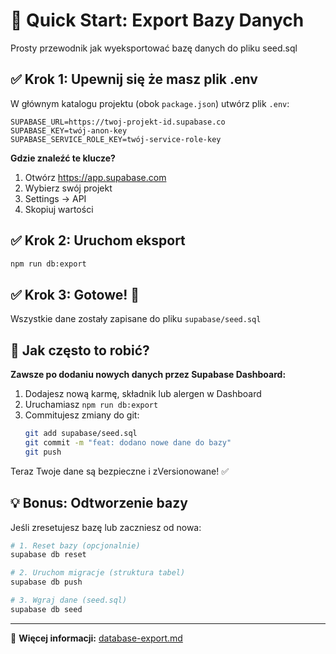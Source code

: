 # 🚀 Quick Start: Export Bazy Danych

Prosty przewodnik jak wyeksportować bazę danych do pliku seed.sql

## ✅ Krok 1: Upewnij się że masz plik .env

W głównym katalogu projektu (obok `package.json`) utwórz plik `.env`:

```env
SUPABASE_URL=https://twoj-projekt-id.supabase.co
SUPABASE_KEY=twój-anon-key
SUPABASE_SERVICE_ROLE_KEY=twój-service-role-key
```

**Gdzie znaleźć te klucze?**

1. Otwórz https://app.supabase.com
2. Wybierz swój projekt
3. Settings → API
4. Skopiuj wartości

## ✅ Krok 2: Uruchom eksport

```bash
npm run db:export
```

## ✅ Krok 3: Gotowe! 🎉

Wszystkie dane zostały zapisane do pliku `supabase/seed.sql`

## 🔄 Jak często to robić?

**Zawsze po dodaniu nowych danych przez Supabase Dashboard:**

1. Dodajesz nową karmę, składnik lub alergen w Dashboard
2. Uruchamiasz `npm run db:export`
3. Commitujesz zmiany do git:
   ```bash
   git add supabase/seed.sql
   git commit -m "feat: dodano nowe dane do bazy"
   git push
   ```

Teraz Twoje dane są bezpieczne i zVersionowane! ✅

## 💡 Bonus: Odtworzenie bazy

Jeśli zresetujesz bazę lub zaczniesz od nowa:

```bash
# 1. Reset bazy (opcjonalnie)
supabase db reset

# 2. Uruchom migracje (struktura tabel)
supabase db push

# 3. Wgraj dane (seed.sql)
supabase db seed
```

---

📖 **Więcej informacji:** [database-export.md](database-export.md)

